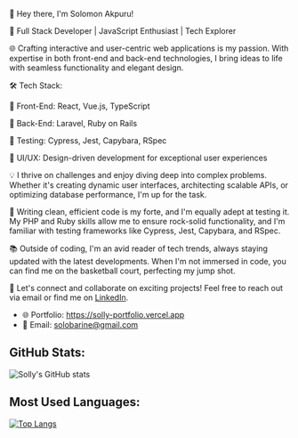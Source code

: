 
👋 Hey there, I'm Solomon Akpuru!

🚀 Full Stack Developer | JavaScript Enthusiast | Tech Explorer

🌐 Crafting interactive and user-centric web applications is my passion. With expertise in both front-end and back-end technologies, I bring ideas to life with seamless functionality and elegant design.

🛠️ Tech Stack:

🔹 Front-End: React, Vue.js, TypeScript

🔹 Back-End: Laravel, Ruby on Rails

🔹 Testing: Cypress, Jest, Capybara, RSpec

🔹 UI/UX: Design-driven development for exceptional user experiences

💡 I thrive on challenges and enjoy diving deep into complex problems. Whether it's creating dynamic user interfaces, architecting scalable APIs, or optimizing database performance, I'm up for the task.

🔧 Writing clean, efficient code is my forte, and I'm equally adept at testing it. My PHP and Ruby skills allow me to ensure rock-solid functionality, and I'm familiar with testing frameworks like Cypress, Jest, Capybara, and RSpec.

📚 Outside of coding, I'm an avid reader of tech trends, always staying updated with the latest developments. When I'm not immersed in code, you can find me on the basketball court, perfecting my jump shot.

🌟 Let's connect and collaborate on exciting projects! Feel free to reach out via email or find me on [LinkedIn](https://www.linkedin.com/in/solomon-akpuru).

- 🌐 Portfolio: https://solly-portfolio.vercel.app
- 📧 Email: solobarine@gmail.com

## GitHub Stats:
![Solly's GitHub stats](https://github-readme-stats.vercel.app/api?username=solobarine&theme=synthwave&show_icons=true)

## Most Used Languages:
[![Top Langs](https://github-readme-stats.vercel.app/api/top-langs/?username=solobarine&layout=compact)](https://github.com/solobarine/github-readme-stats)
